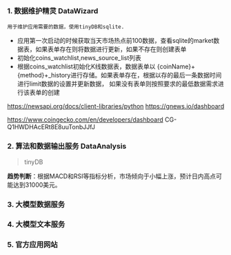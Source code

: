 ### 1.  数据维护精灵  DataWizard
    用于维护应用需要的数据，使用tinyDB和sqlite.
		
- 应用第一次启动的时候获取当天市场热点前100数据，查看sqlite的market数据表，如果表单存在则将数据进行更新，如果不存在则创建表单
- 初始化coins_watchlist,news_source_list列表
- 根据coins_watchlist初始化K线数据表，数据表单以 {coinName}+{method}+_history进行存储。如果表单存在，根据以存的最后一条数据时间进行limit数据的设置并更新数据， 如果没有表单则按照要求的最低数据需求进行该表单的创建
	 
  
https://newsapi.org/docs/client-libraries/python
https://gnews.io/dashboard

https://www.coingecko.com/en/developers/dashboard
CG-Q1HWDHAcERt8E8uuTonbJJfJ
### 2. 算法和数据输出服务 DataAnalysis
> tinyDB

**趋势判断**：根据MACD和RSI等指标分析，市场倾向于小幅上涨，预计日内高点可能达到31000美元。
### 3. 大模型数据服务


### 4. 大模型文本服务



### 5. 官方应用网站